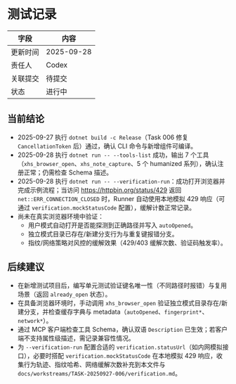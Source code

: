 # 测试记录

| 字段 | 内容 |
| --- | --- |
| 更新时间 | 2025-09-28 |
| 责任人 | Codex |
| 关联提交 | 待提交 |
| 状态 | 进行中 |

## 当前结论

- 2025-09-27 执行 `dotnet build -c Release`（Task 006 修复 `CancellationToken` 后）通过，确认 CLI 命令与新增组件可编译。
- 2025-09-28 执行 `dotnet run -- --tools-list` 成功，输出 7 个工具（`xhs_browser_open`、`xhs_note_capture`、5 个 humanized 系列），确认注册正常；仍需检查 Schema 描述。
- 2025-09-28 执行 `dotnet run -- --verification-run`：成功打开浏览器并完成示例流程；当访问 https://httpbin.org/status/429 返回 `net::ERR_CONNECTION_CLOSED` 时，Runner 自动使用本地模拟 429 响应（可通过 `verification.mockStatusCode` 配置），缓解计数正常记录。
- 尚未在真实浏览器环境中验证：
  - 用户模式自动打开是否能探测到正确路径并写入 `autoOpened`。
  - 独立模式目录已存在/新建分支行为与重复键报错分支。
  - 指纹/网络策略对风控的缓解效果（429/403 缓解次数、验证码触发率）。

## 后续建议

- 在新增测试项目后，编写单元测试验证键名唯一性（不同路径时报错）与复用场景（返回 `already_open` 状态）。
- 在具备浏览器环境时，手动调用 `xhs_browser_open` 验证独立模式目录存在/新建分支，并检查缓存字典与 metadata（`autoOpened`、`fingerprint*`、`network*`）。
- 通过 MCP 客户端检查工具 Schema，确认双语 `Description` 已生效；若客户端不支持属性级描述，需记录兼容性情况。
- 为 `--verification-run` 配置合适的 `verification.statusUrl`（如内网模拟接口），必要时搭配 `verification.mockStatusCode` 在本地模拟 429 响应，收集行为轨迹、指纹哈希、网络缓解次数补充到本文件与 `docs/workstreams/TASK-20250927-006/verification.md`。
